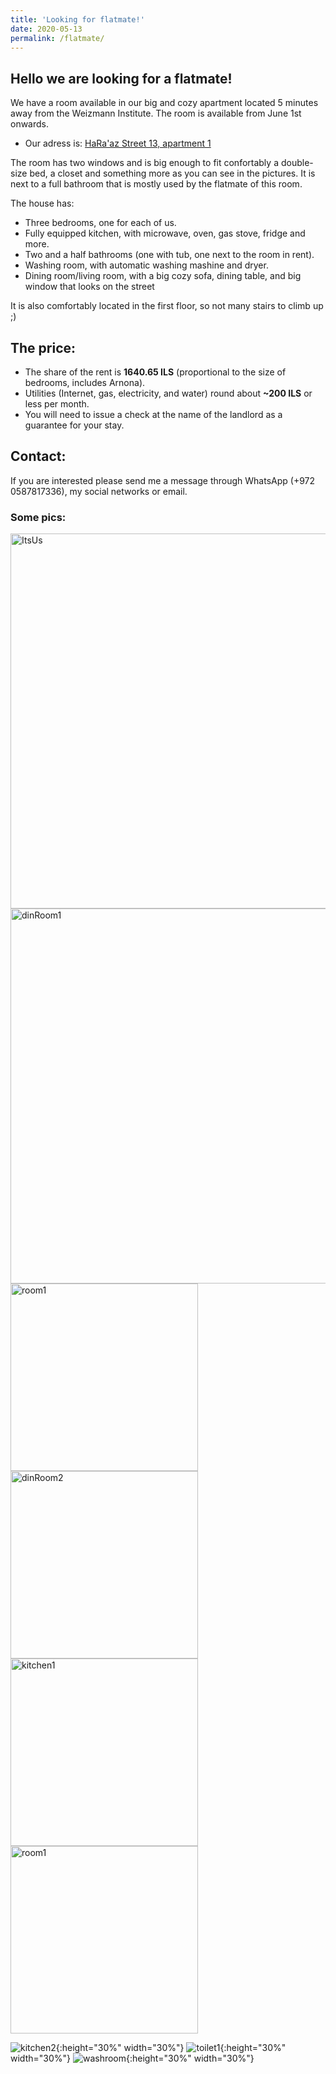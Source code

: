```yaml
---
title: 'Looking for flatmate!'
date: 2020-05-13
permalink: /flatmate/
---
```


## Hello we are looking for a flatmate!

We have a room available in our big and cozy apartment located 5 minutes
away from the Weizmann Institute. The room is available from June 1st onwards.

- Our adress is: [HaRa'az Street 13, apartment 1](https://goo.gl/maps/MSEeAwBXmPQcwVJu5)

The room has two windows and is big enough to fit confortably a double-size bed, a closet and something more
as you can see in the pictures. It is next to a full bathroom that is mostly used by the flatmate of this room.

The house has:

- Three bedrooms, one for each of us.
- Fully equipped kitchen, with microwave, oven, gas stove, fridge and more.
- Two and a half bathrooms (one with tub, one next to the room in rent).
- Washing room, with automatic washing mashine and dryer.
- Dining room/living room, with a big cozy sofa, dining table, and big window that looks on the street

It is also comfortably located in the first floor, so not many stairs to climb up ;)

## The price:

- The share of the rent is **1640.65 ILS** (proportional to the size of bedrooms, includes Arnona).
- Utilities (Internet, gas, electricity, and water) round about **~200 ILS** or less per month.
- You will need to issue a check at the name of the landlord as a guarantee for your stay.

## Contact:

If you are interested please send me a message through WhatsApp (+972 0587817336), my social networks or email.

### Some pics:

<img src="https://user-images.githubusercontent.com/9357097/81891114-403dfe80-956d-11ea-8d65-b2965e94a021.jpg" alt="ItsUs" style="width:600px;"/>
<img src="https://user-images.githubusercontent.com/9357097/81887373-9195c000-9564-11ea-8e91-8f4608380455.jpg" alt="dinRoom1" style="width:600px;"/>

<img src="https://user-images.githubusercontent.com/9357097/81887441-b12ce880-9564-11ea-9253-b6281dbbdea2.jpg" alt="room1" style="height:300px;"/>
<img src="https://user-images.githubusercontent.com/9357097/81887392-9ce8eb80-9564-11ea-8eec-e2a310b0f66a.jpg" alt="dinRoom2" style="height:300px;"/>
<img src="https://user-images.githubusercontent.com/9357097/81887404-a4a89000-9564-11ea-92ad-1a735788d3c5.jpg" alt="kitchen1" style="height:300px;"/>
<img src="https://user-images.githubusercontent.com/9357097/81887451-b5590600-9564-11ea-855e-61092e54e9dc.jpg" alt="room1" style="height:300px;"/>

![kitchen2](https://user-images.githubusercontent.com/9357097/81887637-34e6d500-9565-11ea-8324-fa11cccece7c.jpg){:height="30%" width="30%"}  ![toilet1](https://user-images.githubusercontent.com/9357097/81887615-27c9e600-9565-11ea-981a-76b4041dfb91.jpg){:height="30%" width="30%"} ![washroom](https://user-images.githubusercontent.com/9357097/81887626-2dbfc700-9565-11ea-9e32-7254d9eac184.jpg){:height="30%" width="30%"}

<!---
<img src="https://.jpg" alt="xxx" style="width:200px;"/><img src="https://.jpg" alt="xxx" style="width:200px;"/>
-->